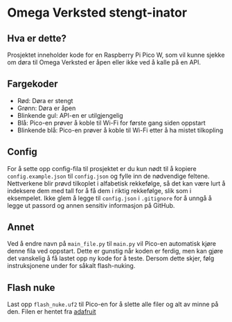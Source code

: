 # Omega Verksted stengt-inator

## Hva er dette?
Prosjektet inneholder kode for en Raspberry Pi Pico W, som vil kunne sjekke om døra til Omega Verksted er åpen eller ikke ved å kalle på en API.

## Fargekoder
- Rød: Døra er stengt
- Grønn: Døra er åpen
- Blinkende gul: API-en er utilgjengelig
- Blå: Pico-en prøver å koble til Wi-Fi for første gang siden oppstart
- Blinkende blå: Pico-en prøver å koble til Wi-Fi etter å ha mistet tilkopling

## Config
For å sette opp config-fila til prosjektet er du kun nødt til å kopiere `config.example.json` til `config.json` og fylle inn de nødvendige feltene.
Nettverkene blir prøvd tilkoplet i alfabetisk rekkefølge, så det kan være lurt å indeksere dem med tall for å få dem i riktig rekkefølge, slik som i eksempelet.
Ikke glem å legge til `config.json` i `.gitignore` for å unngå å legge ut passord og annen sensitiv informasjon på GitHub.

## Annet
Ved å endre navn på `main_file.py` til `main.py` vil Pico-en automatisk kjøre denne fila ved oppstart. Dette er gunstig når koden er ferdig, men kan gjøre det vanskelig å få lastet opp ny kode for å teste. Dersom dette skjer, følg instruksjonene under for såkalt flash-nuking. 

## Flash nuke
Last opp `flash_nuke.uf2` til Pico-en for å slette alle filer og alt av minne på den. 
Filen er hentet fra [adafruit](https://learn.adafruit.com/getting-started-with-raspberry-pi-pico-circuitpython/circuitpython#flash-resetting-uf2-3083182)

